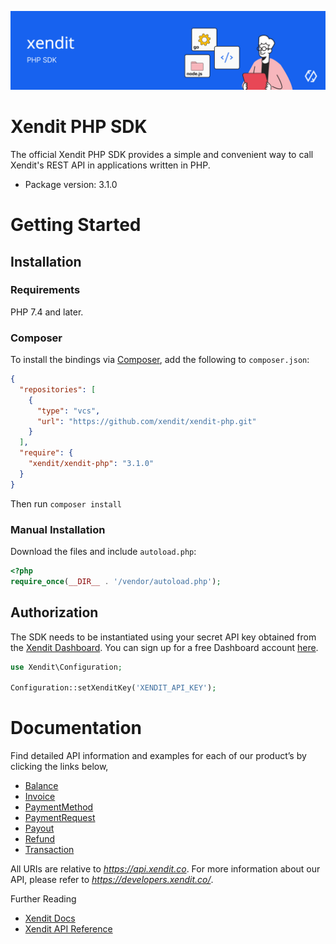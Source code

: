 ![Xendit PHP SDK](docs/header.jpg "Xendit PHP SDK")

# Xendit PHP SDK

The official Xendit PHP SDK provides a simple and convenient way to call Xendit's REST API
in applications written in PHP.

* Package version: 3.1.0

# Getting Started

## Installation

### Requirements

PHP 7.4 and later.

### Composer

To install the bindings via [Composer](https://getcomposer.org/), add the following to `composer.json`:

```json
{
  "repositories": [
    {
      "type": "vcs",
      "url": "https://github.com/xendit/xendit-php.git"
    }
  ],
  "require": {
    "xendit/xendit-php": "3.1.0"
  }
}
```

Then run `composer install`

### Manual Installation

Download the files and include `autoload.php`:

```php
<?php
require_once(__DIR__ . '/vendor/autoload.php');
```

## Authorization

The SDK needs to be instantiated using your secret API key obtained from the [Xendit Dashboard](https://dashboard.xendit.co/settings/developers#api-keys).
You can sign up for a free Dashboard account [here](https://dashboard.xendit.co/register).

```php
use Xendit\Configuration;

Configuration::setXenditKey('XENDIT_API_KEY');
```

# Documentation

Find detailed API information and examples for each of our product’s by clicking the links below,

* [Balance](docs/BalanceAndTransaction/BalanceApi.md)
* [Invoice](docs/Invoice/InvoiceApi.md)
* [PaymentMethod](docs/PaymentMethod/PaymentMethodApi.md)
* [PaymentRequest](docs/PaymentRequest/PaymentRequestApi.md)
* [Payout](docs/Payout/PayoutApi.md)
* [Refund](docs/Refund/RefundApi.md)
* [Transaction](docs/BalanceAndTransaction/TransactionApi.md)

All URIs are relative to *https://api.xendit.co*.  For more information about our API, please refer to *https://developers.xendit.co/*.

Further Reading

* [Xendit Docs](https://docs.xendit.co/)
* [Xendit API Reference](https://developers.xendit.co/)
